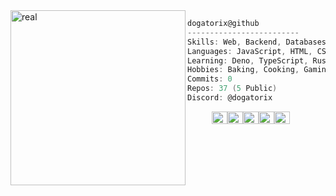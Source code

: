 <img align="left" src="https://media1.tenor.com/m/oHK6jpOBWK4AAAAC/littlebigplanet-sackboy.gif" alt="real" width="280"/> 

```csharp
dogatorix@github
-------------------------
Skills: Web, Backend, Databases, SVG Graphics, Modding
Languages: JavaScript, HTML, CSS, Java, C++/C#, Python
Learning: Deno, TypeScript, Rust
Hobbies: Baking, Cooking, Gaming, Coding, Drawing
Commits: 0
Repos: 37 (5 Public)
Discord: @dogatorix
```
<p align="left">
  &nbsp; &nbsp; &nbsp; &nbsp; &nbsp;
  <img alt="#6B5369" src="https://via.placeholder.com/15/6B5369/000000?text=+" width="25" height="20" /><img alt="#251522" src="https://via.placeholder.com/15/251522/000000?text=+" width="25" height="20" /><img alt="#402B3E" src="https://via.placeholder.com/15/402B3E/000000?text=+" width="25" height="20" /><img alt="#160C14" src="https://via.placeholder.com/15/160C14/000000?text=+" width="25" height="20" /><img alt="#090308" src="https://via.placeholder.com/15/090308/000000?text=+" width="25" height="20" />
</p>
